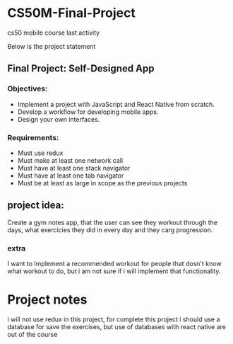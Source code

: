 # CS50M-Final-Project
cs50 mobile course last activity

Below is the project statement
 
## Final Project: Self-Designed App
### Objectives: 
- Implement a project with JavaScript and React Native from scratch.
- Develop a workflow for developing mobile apps.
- Design your own interfaces.
### Requirements: 
- Must use redux
- Must make at least one network call
- Must have at least one stack navigator
- Must have at least one tab navigator
- Must be at least as large in scope as the previous projects

## project idea:
Create a gym notes app, that the user can see they workout through the days, what exercicies they did in every day and they carg progression.

### extra 
I want to Implement a recommended workout for people that dosn't know what workout to do, but i am not sure if i will implement that functionality.

# Project notes 
i will not use redux in this project, for complete this project i should use a database for save the exercises, but use of databases with react native are out of the course
